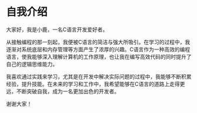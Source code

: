 # 自我介绍

大家好，我是小鹿，一名C语言开发爱好者。

从接触编程的那一刻起，我便被C语言的简洁与强大所吸引。在学习的过程中，我逐渐对系统底层和内存管理等方面产生了浓厚的兴趣。C语言作为一种高效的编程语言，使我能够深入理解计算机的工作原理，也让我在编写高效代码的同时提升了自己的逻辑思维能力。

我喜欢通过实践来学习，尤其是在开发中解决实际问题的过程中，我能够不断积累经验，提升技能。在未来的学习和工作中，我希望能够在C语言的道路上走得更远，不断突破自我，成为一名更加出色的开发者。

谢谢大家！
